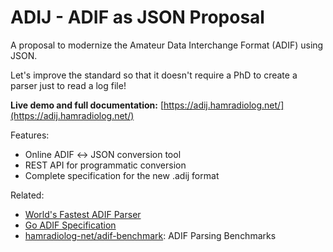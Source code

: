 # ADIJ - ADIF as JSON Proposal

A proposal to modernize the Amateur Data Interchange Format (ADIF) using JSON.

Let's improve the standard so that it doesn't require a PhD to create a parser just to read a log file!

**Live demo and full documentation:** [https://adij.hamradiolog.net/](https://adij.hamradiolog.net/)

Features:

- Online ADIF ↔ JSON conversion tool
- REST API for programmatic conversion
- Complete specification for the new .adij format

Related:

- [World's Fastest ADIF Parser](https://github.com/hamradiolog-net/adif-parser)
- [Go ADIF Specification](https://github.com/farmergreg/spec/)
- [hamradiolog-net/adif-benchmark](https://github.com/hamradiolog-net/adif-benchmark): ADIF Parsing Benchmarks
